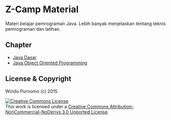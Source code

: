 # Z-Camp Material
Materi belajar pemrograman Java. Lebih banyak menjelaskan tentang teknis pemrograman dan latihan.

## Chapter
* [Java Dasar](basic/README.md)
* [Java Object Oriented Programming](oop/README.md)



## License & Copyright

Windu Purnomo (c) 2015

<a rel="license" href="http://creativecommons.org/licenses/by-nc-nd/3.0/"><img alt="Creative Commons License" style="border-width:0" src="https://i.creativecommons.org/l/by-nc-nd/3.0/88x31.png" /></a><br />This work is licensed under a <a rel="license" href="http://creativecommons.org/licenses/by-nc-nd/3.0/">Creative Commons Attribution-NonCommercial-NoDerivs 3.0 Unported License</a>.
